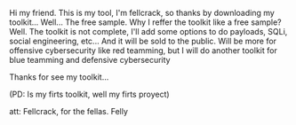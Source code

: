 Hi my friend.
This is my tool, I'm fellcrack, so thanks by downloading my toolkit... Well... The free sample.
Why I reffer the toolkit like a free sample? Well.
The toolkit is not complete, I'll add some options to do payloads, SQLi, social engineering, etc... And it will be sold to the public.
Will be more for offensive cybersecurity like red teamming, but I will do another toolkit for blue teamming and defensive cybersecurity

Thanks for see my toolkit...

(PD: Is my firts toolkit, well my firts proyect)

att: Fellcrack, for the fellas. Felly